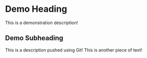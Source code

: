 # Demo Heading

This is a demonstration description!

## Demo Subheading

This is a description pushed using Git!
This is another piece of text!